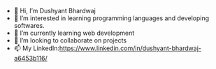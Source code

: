 - 👋 Hi, I’m Dushyant Bhardwaj
- 👀 I’m interested in learning programming languages and developing softwares.
- 🌱 I’m currently learning web development
- 💞️ I’m looking to collaborate on projects  
- 📫 My LinkedIn:https://www.linkedin.com/in/dushyant-bhardwaj-a6453b116/
  
